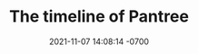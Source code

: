 ---
layout: post
title:  "The timeline of Pantree"
date:   2021-11-07 14:08:14 -0700
categories: jekyll update
---